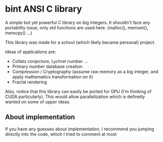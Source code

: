 # bint ANSI C library
A simple but yet powerful C library on big integers. It shouldn't face any portability issue, only std functions are used here. (malloc(), memset(), memcpy() ...)

This library was made for a school (which likely became personal) project.

Ideas of applications are:
  - Collatz conjecture, Lychrel number ...
  - Primary number database creation
  - Compression / Cryptography (assume raw memory as a big integer, and apply mathematics transformation on it)
  - Fractal rendering

Also, notice that this library can easily be ported for GPU (I'm thinking of CUDA particularly). This would allow parallelization which is definetly wanted on some of upper ideas.

## About implementation
If you have any guesses about implementation, I recommend you jumping directly into the code, which I tried to comment at most
